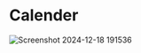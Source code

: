# Calender
![Screenshot 2024-12-18 191536](https://github.com/user-attachments/assets/26e962c6-63a0-4227-b1ba-bc76678bcebc)
